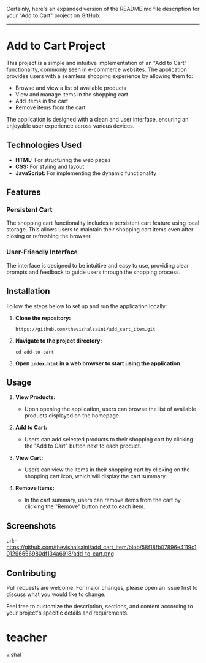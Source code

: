 Certainly, here's an expanded version of the README.md file description for your "Add to Cart" project on GitHub:

---

# Add to Cart Project

This project is a simple and intuitive implementation of an "Add to Cart" functionality, commonly seen in e-commerce websites. The application provides users with a seamless shopping experience by allowing them to:

- Browse and view a list of available products
- View and manage items in the shopping cart
- Add items in the cart
- Remove items from the cart

The application is designed with a clean and user interface, ensuring an enjoyable user experience across various devices.

## Technologies Used

- **HTML:** For structuring the web pages
- **CSS:** For styling and layout
- **JavaScript:** For implementing the dynamic functionality

## Features


### Persistent Cart
The shopping cart functionality includes a persistent cart feature using local storage. This allows users to maintain their shopping cart items even after closing or refreshing the browser.

### User-Friendly Interface
The interface is designed to be intuitive and easy to use, providing clear prompts and feedback to guide users through the shopping process.

## Installation

Follow the steps below to set up and run the application locally:

1. **Clone the repository:**
   ```
   https://github.com/thevishalsaini/add_cart_item.git
   ```
   
2. **Navigate to the project directory:**
   ```
   cd add-to-cart
   ```
   
3. **Open `index.html` in a web browser to start using the application.**

## Usage

1. **View Products:**
   - Upon opening the application, users can browse the list of available products displayed on the homepage.
   
2. **Add to Cart:**
   - Users can add selected products to their shopping cart by clicking the "Add to Cart" button next to each product.
   
3. **View Cart:**
   - Users can view the items in their shopping cart by clicking on the shopping cart icon, which will display the cart summary.
   
4. **Remove Items:**
   - In the cart summary, users can remove items from the cart by clicking the "Remove" button next to each item.

## Screenshots
url:- https://github.com/thevishalsaini/add_cart_item/blob/58f18fb07896e4119c101296666980df134a6918/add_to_cart.png


## Contributing

Pull requests are welcome. For major changes, please open an issue first to discuss what you would like to change.


Feel free to customize the description, sections, and content according to your project's specific details and requirements.

# teacher
vishal
